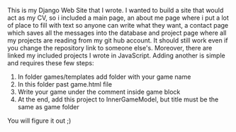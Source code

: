 This is my Django Web Site that I wrote.
I wanted to build a site that would act as my CV, so i included a main page,
an about me page where i put a lot of place to fill with text so anyone can write what they want,
a contact page which saves all the messages into the database
and project page where all my projects are reading from my git hub account.
It should still work even if you change the repository link to someone else's.
Moreover, there are linked my included projects I wrote in JavaScript.
Adding another is simple and requires these few steps:
1. In folder games/templates add folder with your game name
2. In this folder past game.html file
3. Write your game under the comment inside game block
4. At the end, add this project to InnerGameModel, but title must be the same as game folder

You will figure it out ;)
